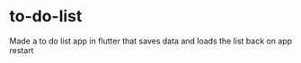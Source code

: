 # to-do-list
Made a to do list app in flutter that saves data and loads the list back on app restart
